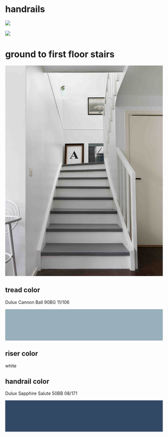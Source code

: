 # handrails

![](https://4.bp.blogspot.com/-XJgfFcGBpw4/ULgRCijqRVI/AAAAAAAAB_A/gdO8gxzwdwY/s640/New+England+Holiday+Decorating+New+England+Fine+Living.com+021.JPG)

![](https://www.firststepdesigns.com/our-portfolio/wp-content/uploads/2016/02/Feature-davies-staircase-renovation7.jpg)

# ground to first floor stairs

![](./stairs.jpg)

## tread color

Dulux Cannon Ball 90BG 11/106
<div style="width: 100%; height: 100px; background-color: #99AFBC"></div>

## riser color

white

## handrail color

Dulux Sapphire Salute 50BB 08/171
<div style="width: 100%; height: 100px; background-color: #324965"></div>
